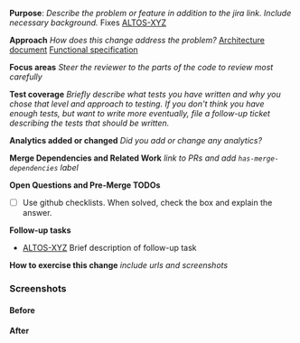 **Purpose**:
_Describe the problem or feature in addition to the jira link. Include necessary background._ 
Fixes [ALTOS-XYZ](https://altschool.atlassian.net/browse/ALTOS-XYZ)

**Approach**
_How does this change address the problem?_
[Architecture document](http://docs.google.com)
[Functional specification](http://docs.google.com)

**Focus areas** _Steer the reviewer to the parts of the code to review most carefully_


**Test coverage** _Briefly describe what tests you have written and why you chose that level and approach to testing. If you don't think you have enough tests, but want to write more eventually, file a follow-up ticket describing the tests that should be written._

**Analytics added or changed** _Did you add or change any analytics?_

**Merge Dependencies and Related Work**
_link to PRs and add `has-merge-dependencies` label_

**Open Questions and Pre-Merge TODOs**
- [ ] Use github checklists. When solved, check the box and explain the answer.

**Follow-up tasks**
- [ALTOS-XYZ](https://altschool.atlassian.net/browse/ALTOS-2222) Brief description of follow-up task

**How to exercise this change**  _include urls and screenshots_
### Screenshots
#### Before
#### After